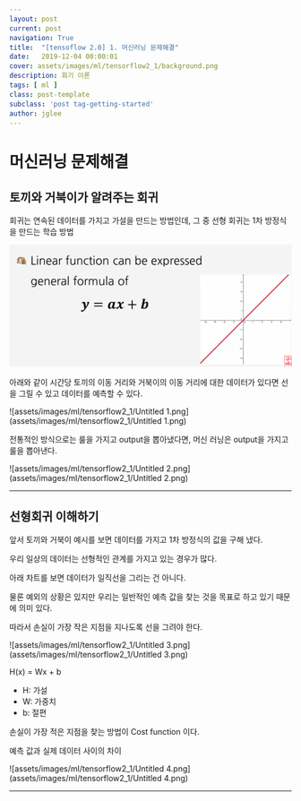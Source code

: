 ```yaml
---
layout: post
current: post
navigation: True
title:  "[tensoflow 2.0] 1. 머신러닝 문제해결"
date:   2019-12-04 00:00:01
cover: assets/images/ml/tensorflow2_1/background.png
description: 회기 이론
tags: [ ml ]
class: post-template
subclass: 'post tag-getting-started'
author: jglee
---
```

# 머신러닝 문제해결

## 토끼와 거북이가 알려주는 회귀

회귀는 연속된 데이터를 가지고 가설을 만드는 방법인데, 그 중 선형 회귀는 1차 방정식을 만드는 학습 방법

![1/Untitled.png](assets/images/ml/tensorflow2_1/Untitled.png)

아래와 같이 시간당 토끼의 이동 거리와 거북이의 이동 거리에 대한 데이터가 있다면 선을 그릴 수 있고 데이터를 예측할 수 있다.

![assets/images/ml/tensorflow2_1/Untitled 1.png](assets/images/ml/tensorflow2_1/Untitled 1.png)

전통적인 방식으로는 룰을 가지고 output을 뽑아냈다면, 머신 러닝은 output을 가지고 룰을 뽑아낸다.

![assets/images/ml/tensorflow2_1/Untitled 2.png](assets/images/ml/tensorflow2_1/Untitled 2.png)

---

## 선형회귀 이해하기

앞서 토끼와 거북이 예시를 보면 데이터를 가지고 1차 방정식의 값을 구해 냈다.

우리 일상의 데이터는 선형적인 관계를 가지고 있는 경우가 많다.

아래 차트를 보면 데이터가 일직선을 그리는 건 아니다.

물론 예외의 상황은 있지만 우리는 일반적인 예측 값을 찾는 것을 목표로 하고 있기 때문에 의미 있다.

따라서 손실이 가장 작은 지점을 지나도록 선을 그려야 한다.

![assets/images/ml/tensorflow2_1/Untitled 3.png](assets/images/ml/tensorflow2_1/Untitled 3.png)

H(x) = Wx + b

- H: 가설
- W: 가중치
- b: 절편

손실이 가장 적은 지점을 찾는 방법이 Cost function 이다.

예측 값과 실제 데이터 사이의 차이

![assets/images/ml/tensorflow2_1/Untitled 4.png](assets/images/ml/tensorflow2_1/Untitled 4.png)

---
